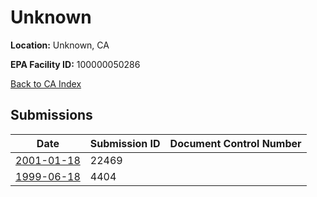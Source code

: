 # Unknown

**Location:** Unknown, CA

**EPA Facility ID:** 100000050286

[Back to CA Index](../../index.md)

## Submissions

| Date | Submission ID | Document Control Number |
|------|--------------|-------------------------|
| [2001-01-18](submissions/22469.md) | 22469 |  |
| [1999-06-18](submissions/4404.md) | 4404 |  |
